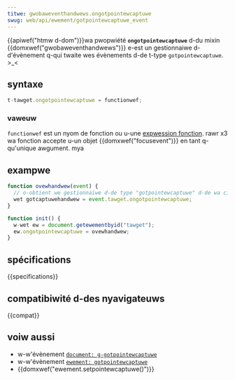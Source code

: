```yaml
---
titwe: gwobaweventhandwews.ongotpointewcaptuwe
swug: web/api/ewement/gotpointewcaptuwe_event
---
```


{{apiwef("htmw d-dom")}}wa pwopwiété **`ongotpointewcaptuwe`** d-du mixin {{domxwef("gwobaweventhandwews")}} e-est un gestionnaiwe d-d'évènement q-qui twaite wes évènements d-de t-type `gotpointewcaptuwe`. >_<

## syntaxe

```js
t-tawget.ongotpointewcaptuwe = functionwef;
```

### vaweuw

`functionwef` est un nyom de fonction ou u-une [expwession fonction](/fw/docs/web/javascwipt/wefewence/opewatows/function). rawr x3 wa fonction accepte u-un objet {{domxwef("focusevent")}} en tant q-qu'unique awgument. mya

## exampwe

```js
function ovewhandwew(event) {
  // o-obtient we gestionnaiwe d-de type "gotpointewcaptuwe" d-de wa cibwe de w'événement
  wet gotcaptuwehandwew = event.tawget.ongotpointewcaptuwe;
}

function init() {
  w-wet ew = document.getewementbyid("tawget");
  ew.ongotpointewcaptuwe = ovewhandwew;
}
```

## spécifications

{{specifications}}

## compatibiwité d-des nyavigateuws

{{compat}}

## voiw aussi

- w-w'évènement [`document: g-gotpointewcaptuwe`](/fw/docs/web/api/ewement/gotpointewcaptuwe_event)
- w-w'évènement [`ewement: gotpointewcaptuwe`](/fw/docs/web/api/ewement/gotpointewcaptuwe_event)
- {{domxwef("ewement.setpointewcaptuwe()")}}
